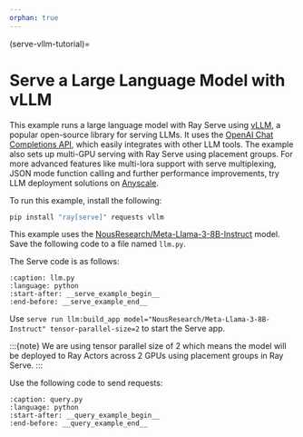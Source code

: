 ```yaml
---
orphan: true
---
```


(serve-vllm-tutorial)=

# Serve a Large Language Model with vLLM
This example runs a large language model with Ray Serve using [vLLM](https://docs.vllm.ai/en/latest/), a popular open-source library for serving LLMs. It uses the [OpenAI Chat Completions API](https://platform.openai.com/docs/guides/text-generation/chat-completions-api), which easily integrates with other LLM tools. The example also sets up multi-GPU serving with Ray Serve using placement groups. For more advanced features like multi-lora support with serve multiplexing, JSON mode function calling and further performance improvements, try LLM deployment solutions on [Anyscale](https://www.anyscale.com/). 

To run this example, install the following:

```bash
pip install "ray[serve]" requests vllm
```

This example uses the [NousResearch/Meta-Llama-3-8B-Instruct](https://huggingface.co/NousResearch/Meta-Llama-3-8B-Instruct) model. Save the following code to a file named `llm.py`.

The Serve code is as follows:
```{literalinclude} ../doc_code/vllm_openai_example.py
:caption: llm.py
:language: python
:start-after: __serve_example_begin__
:end-before: __serve_example_end__
```

Use `serve run llm:build_app model="NousResearch/Meta-Llama-3-8B-Instruct" tensor-parallel-size=2` to start the Serve app.

:::{note}
We are using tensor parallel size of 2 which means the model will be deployed to Ray Actors across 2 GPUs using placement groups in Ray Serve.
:::


Use the following code to send requests:
```{literalinclude} ../doc_code/vllm_openai_example.py
:caption: query.py
:language: python
:start-after: __query_example_begin__
:end-before: __query_example_end__
```
